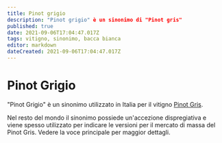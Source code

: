 ```yaml
---
title: Pinot grigio
description: "Pinot grigio" è un sinonimo di "Pinot gris"
published: true
date: 2021-09-06T17:04:47.017Z
tags: vitigno, sinonimo, bacca bianca
editor: markdown
dateCreated: 2021-09-06T17:04:47.017Z
---
```


# Pinot Grigio
"Pinot Grigio" è un sinonimo utilizzato in Italia per il vitigno [Pinot Gris](/vitigni/Francia/bacca-bianca/pinot-gris). 

Nel resto del mondo il sinonimo possiede un'accezione dispregiativa e viene spesso utilizzato per indicare le versioni per il mercato di massa del Pinot Gris. Vedere la voce principale per maggior dettagli.